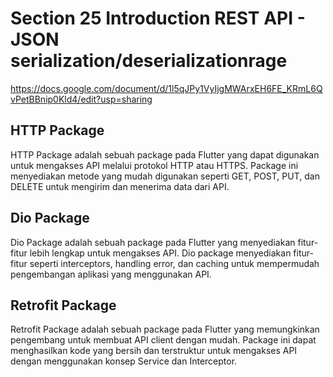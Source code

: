# Section 25 Introduction REST API - JSON serialization/deserializationrage

<https://docs.google.com/document/d/1l5qJPy1VyIjgMWArxEH6FE_KRmL6QvPetBBnip0Kld4/edit?usp=sharing>

## HTTP Package

HTTP Package adalah sebuah package pada Flutter yang dapat digunakan untuk mengakses API melalui protokol HTTP atau HTTPS. Package ini menyediakan metode yang mudah digunakan seperti GET, POST, PUT, dan DELETE untuk mengirim dan menerima data dari API.

## Dio Package

Dio Package adalah sebuah package pada Flutter yang menyediakan fitur-fitur lebih lengkap untuk mengakses API. Dio package menyediakan fitur-fitur seperti interceptors, handling error, dan caching untuk mempermudah pengembangan aplikasi yang menggunakan API.

## Retrofit Package

Retrofit Package adalah sebuah package pada Flutter yang memungkinkan pengembang untuk membuat API client dengan mudah. Package ini dapat menghasilkan kode yang bersih dan terstruktur untuk mengakses API dengan menggunakan konsep Service dan Interceptor.
